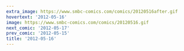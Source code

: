 ```yaml
---
extra_image: https://www.smbc-comics.com/comics/20120516after.gif
hovertext: '2012-05-16'
image: https://www.smbc-comics.com/comics/20120516.gif
next_comic: '2012-05-17'
prev_comic: '2012-05-15'
title: '2012-05-16'
---
```



